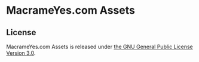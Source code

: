 # MacrameYes.com Assets

## License

MacrameYes.com Assets is released under [the GNU General Public License Version 3.0](./LICENSE).